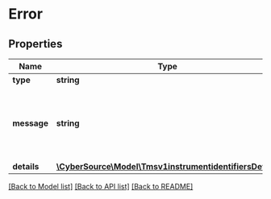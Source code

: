 # Error

## Properties
Name | Type | Description | Notes
------------ | ------------- | ------------- | -------------
**type** | **string** |  | [optional] 
**message** | **string** | The detailed message related to the type stated above. | [optional] 
**details** | [**\CyberSource\Model\Tmsv1instrumentidentifiersDetails**](Tmsv1instrumentidentifiersDetails.md) |  | [optional] 

[[Back to Model list]](../README.md#documentation-for-models) [[Back to API list]](../README.md#documentation-for-api-endpoints) [[Back to README]](../README.md)


